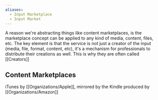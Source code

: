 ```yaml
---
aliases:
  - Input Marketplace
  - Input Market
---
```


A reason we're abstracting things like content marketplaces, is the marketplace concept can be applied to any kind of media, content, files, etc.  The key element is that the service is not just a creator of the input (media, file, format, content, etc), it's a mechanism for professionals to distribute their creations as well. This is why they are often called [[Creators]]


## Content Marketplaces

iTunes by [[Organizations/Apple]], mirrored by the Kindle produced by [[Organizations/Amazon]] 

